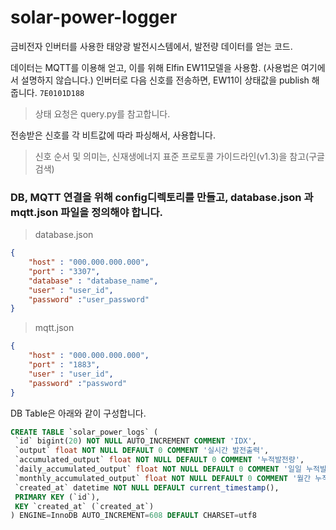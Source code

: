 # solar-power-logger
금비전자 인버터를 사용한 태양광 발전시스템에서, 발전량 데이터를 얻는 코드.

데이터는 MQTT를 이용해 얻고, 이를 위해 Elfin EW11모델을 사용함. (사용법은 여기에서 설명하지 않습니다.)
인버터로 다음 신호를 전송하면, EW11이 상태값을 publish 해줍니다.
```7E0101D188```
>상태 요청은 query.py를 참고합니다.

전송받은 신호를 각 비트값에 따라 파싱해서, 사용합니다.
>신호 순서 및 의미는, 신재생에너지 표준 프로토콜 가이드라인(v1.3)을 참고(구글검색)

### DB, MQTT 연결을 위해 config디렉토리를 만들고, database.json 과 mqtt.json 파일을 정의해야 합니다.
>database.json
```json
{
	"host" : "000.000.000.000",
	"port" : "3307",
	"database" : "database_name",
	"user" : "user_id",
	"password" :"user_password"
}

```
>mqtt.json
```json
{
	"host" : "000.000.000.000",
	"port" : "1883",
	"user" : "user_id",
	"password" :"password"
}

```

DB Table은 아래와 같이 구성합니다.
```sql
CREATE TABLE `solar_power_logs` (
 `id` bigint(20) NOT NULL AUTO_INCREMENT COMMENT 'IDX',
 `output` float NOT NULL DEFAULT 0 COMMENT '실시간 발전출력',
 `accumulated_output` float NOT NULL DEFAULT 0 COMMENT '누적발전량',
 `daily_accumulated_output` float NOT NULL DEFAULT 0 COMMENT '일일 누적발전량',
 `monthly_accumulated_output` float NOT NULL DEFAULT 0 COMMENT '월간 누적발전량',
 `created_at` datetime NOT NULL DEFAULT current_timestamp(),
 PRIMARY KEY (`id`),
 KEY `created_at` (`created_at`)
) ENGINE=InnoDB AUTO_INCREMENT=608 DEFAULT CHARSET=utf8
```

